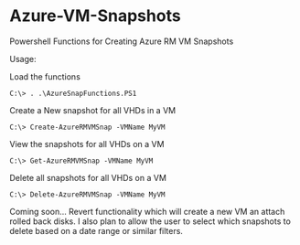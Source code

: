 # Azure-VM-Snapshots
Powershell Functions for Creating Azure RM VM Snapshots


Usage:

Load the functions

    C:\> . .\AzureSnapFunctions.PS1

Create a New snapshot for all VHDs in a VM

    C:\> Create-AzureRMVMSnap -VMName MyVM


View the snapshots for all VHDs on a VM

    C:\> Get-AzureRMVMSnap -VMName MyVM


Delete all snapshots for all VHDs on a VM

    C:\> Delete-AzureRMVMSnap -VMName MyVM

Coming soon... Revert functionality which will create a new VM an attach rolled back disks. I also plan to allow the user to select which snapshots to delete based on a date range or similar filters.
